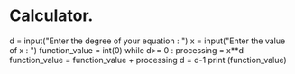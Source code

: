 # Calculator.
d = input("Enter the degree of your equation : ") x = input("Enter the value of x : ") function_value = int(0)  while d>= 0 : processing = x**d function_value = function_value + processing d = d-1 print (function_value)

